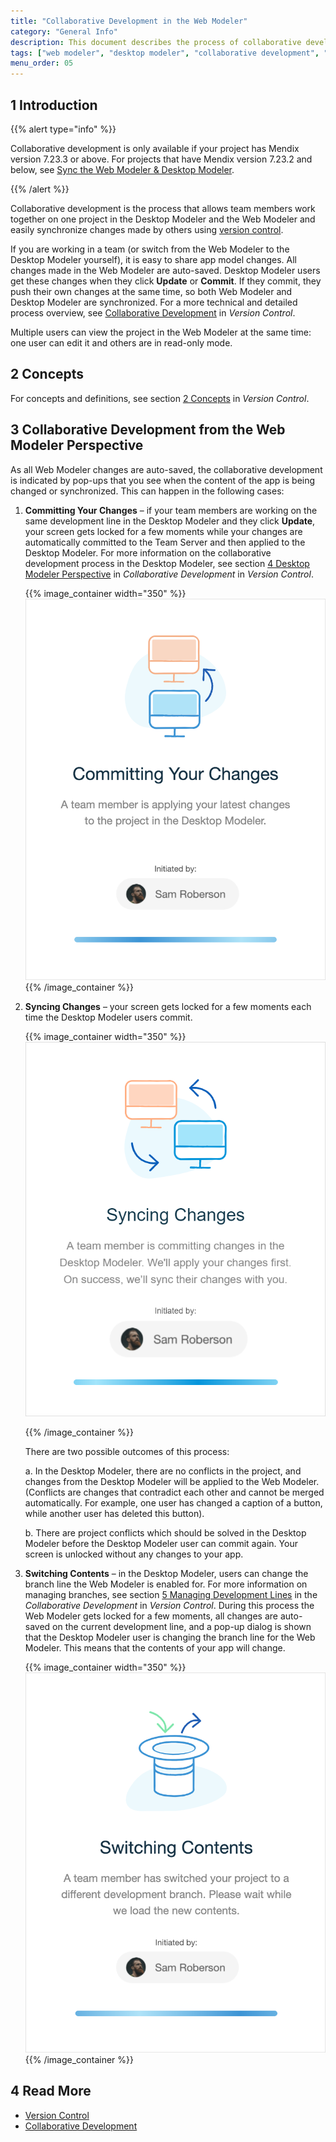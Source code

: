 ```yaml
---
title: "Collaborative Development in the Web Modeler"
category: "General Info"
description: This document describes the process of collaborative development between the Mendix Web Modeler and the Mendix Desktop Modeler from the perspective of the Web Modeler.
tags: ["web modeler", "desktop modeler", "collaborative development", "sync"]
menu_order: 05
---
```


## 1 Introduction

{{% alert type="info" %}}

Collaborative development is only available if your project has Mendix version 7.23.3 or above. For projects that have Mendix version 7.23.2 and below, see [Sync the Web Modeler & Desktop Modeler](/refguide/sync-webmodeler-desktopmodeler).

{{% /alert %}}

Collaborative development is the process that allows team members work together on one project in the Desktop Modeler and the Web Modeler and easily synchronize changes made by others using [version control](/refguide/version-control). 

If you are working in a team (or switch from the Web Modeler to the Desktop Modeler yourself), it is easy to share app model changes. All changes made in the Web Modeler are auto-saved. Desktop Modeler users get these changes when they click **Update** or **Commit**. If they commit, they push their own changes at the same time, so both Web Modeler and Desktop Modeler are synchronized. For a more technical and detailed process overview, see [Collaborative Development](/refguide/collaborative-development) in *Version Control*. 

Multiple users can view the project in the Web Modeler at the same time: one user can edit it and others are in read-only mode. 

## 2 Concepts

For concepts and definitions, see section [2 Concepts](/refguide/version-control) in *Version Control*. 

## 3 Collaborative Development from the Web Modeler Perspective

As all Web Modeler changes are auto-saved, the collaborative development is indicated by pop-ups that you see when the content of the app is being changed or synchronized. This can happen in the following cases:

1. **Committing Your Changes** – if your team members are working on the same development line in the Desktop Modeler and they click **Update**, your screen gets locked for a few moments while your changes are automatically committed to the Team Server and then applied to the Desktop Modeler. For more information on the collaborative development process in the Desktop Modeler, see section [4 Desktop Modeler Perspective]() in *Collaborative Development* in *Version Control*.

    {{% image_container width="350" %}}![Committing Changes Dialog Box](attachments/general-collaborative-development/committing-changes.png)
   {{% /image_container %}}

2.  **Syncing Changes** – your screen gets locked for a few moments each time the Desktop Modeler users commit. <br/>

    {{% image_container width="350" %}}![Synching Changes Dialog Box](attachments/general-collaborative-development/synching-changes.png)<br/>

    {{% /image_container %}}

    There are two possible outcomes of this process:<br/>

    a.  In the Desktop Modeler, there are no conflicts in the project, and changes from the Desktop Modeler will be applied to the Web Modeler. (Conflicts are changes that contradict each other and cannot be merged automatically. For example, one user has changed a caption of a button, while another user has deleted this button).

    b.  There are project conflicts which should be solved in the Desktop Modeler before the Desktop Modeler user can commit again. Your screen is unlocked without any changes to your app.  

3.  **Switching Contents** – in the Desktop Modeler, users can change the branch line the Web Modeler is enabled for. For more information on managing branches, see section [5 Managing Development Lines](/refguide/collaborative-development#managing-branches) in the *Collaborative Development* in *Version Control*. 
	During this process the Web Modeler gets locked for a few moments, all changes are auto-saved on the current development line, and a pop-up dialog is shown that the Desktop Modeler user is changing the branch line for the Web Modeler. This means that the contents of your app will change. 

	{{% image_container width="350" %}}![Switching Contents Dialog Box](attachments/general-collaborative-development/switching-branches.png)
  {{% /image_container %}}

## 4 Read More

* [Version Control](/refguide/version-control)
* [Collaborative Development](/refguide/collaborative-development)

